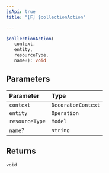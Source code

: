 ```yaml
---
jsApi: true
title: "[F] $collectionAction"

---
```

```ts
$collectionAction(
   context, 
   entity, 
   resourceType, 
   name?): void
```

## Parameters

| Parameter | Type |
| :------ | :------ |
| `context` | `DecoratorContext` |
| `entity` | `Operation` |
| `resourceType` | `Model` |
| `name`? | `string` |

## Returns

`void`

